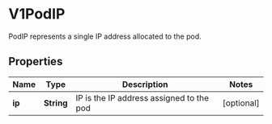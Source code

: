 

# V1PodIP

PodIP represents a single IP address allocated to the pod.
## Properties

Name | Type | Description | Notes
------------ | ------------- | ------------- | -------------
**ip** | **String** | IP is the IP address assigned to the pod |  [optional]



